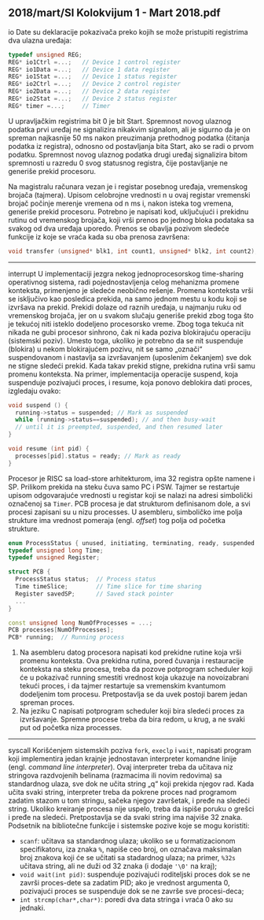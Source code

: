 2018/mart/SI Kolokvijum 1 - Mart 2018.pdf
--------------------------------------------------------------------------------
io
Date su deklaracije pokazivača preko kojih se može pristupiti registrima dva ulazna uređaja:
```cpp
typedef unsigned REG;
REG* io1Ctrl =...;   // Device 1 control register
REG* io1Data =...;   // Device 1 data register
REG* io1Stat =...;   // Device 1 status register
REG* io2Ctrl =...;   // Device 2 control register
REG* io2Data =...;   // Device 2 data register
REG* io2Stat =...;   // Device 2 status register
REG* timer =...;     // Timer
```
U upravljačkim registrima bit 0 je bit Start. Spremnost novog ulaznog podatka prvi uređaj ne
signalizira nikakvim signalom,  ali je sigurno da je on spreman najkasnije 50 ms nakon
preuzimanja prethodnog podatka (čitanja podatka iz registra), odnosno od postavljanja bita
Start, ako se radi o prvom podatku. Spremnost novog ulaznog podatka drugi uređaj signalizira
bitom spremnosti u razredu 0 svog statusnog registra,  čije postavljanje ne generiše prekid
procesoru.

Na magistralu računara vezan je i registar posebnog uređaja, vremenskog brojača (tajmera).
Upisom celobrojne vrednosti n u ovaj registar vremenski brojač počinje merenje vremena od n
ms i, nakon isteka tog vremena, generiše prekid procesoru.
Potrebno je napisati kod,  uključujući i prekidnu rutinu od vremenskog brojača,  koji vrši
prenos po jednog bloka podataka sa svakog od dva uređaja uporedo.  Prenos se obavlja
pozivom sledeće funkcije iz koje se vraća kada su oba prenosa završena:

```cpp
void transfer (unsigned* blk1, int count1, unsigned* blk2, int count2);
```

--------------------------------------------------------------------------------
interrupt
U implementaciji jezgra nekog jednoprocesorskog time-sharing operativnog sistema,  radi
pojednostavljenja celog mehanizma promene konteksta,  primenjeno je sledeće neobično
rešenje.  Promena konteksta vrši se isključivo kao posledica prekida, na samo jednom mestu u
kodu koji se izvršava na prekid.  Prekidi dolaze od raznih uređaja,  u najmanju ruku od
vremenskog brojača, jer on u svakom slučaju generiše prekid zbog toga što je tekućoj niti
isteklo dodeljeno procesorsko vreme. Zbog toga tekuća nit nikada ne gubi procesor sinhrono,
čak ni kada poziva blokirajuću operaciju (sistemski poziv). Umesto toga, ukoliko je potrebno
da se nit suspenduje (blokira)  u nekom blokirajućem pozivu,  nit se samo „označi“
suspendovanom i nastavlja sa izvršavanjem (uposlenim čekanjem) sve dok ne stigne sledeći
prekid. Kada takav prekid stigne, prekidna rutina vrši samu promenu konteksta.
Na primer,  implementacija operacije suspend, koja suspenduje pozivajući proces, i resume,
koja ponovo deblokira dati proces, izgledaju ovako:
```cpp
void suspend () {
  running->status = suspended; // Mark as suspended
  while (running->status==suspended); // and then busy-wait
  // until it is preempted, suspended, and then resumed later
}

void resume (int pid) {
  processes[pid].status = ready; // Mark as ready
}
```
Procesor je RISC sa load-store arhitekturom, ima 32 registra opšte namene i SP. Prilikom
prekida na steku čuva samo PC i PSW. Tajmer se restartuje upisom odgovarajuće vrednosti u
registar koji se nalazi na adresi simbolički označenoj sa `Timer`. PCB procesa je dat strukturom
definisanom dole,  a svi procesi zapisani su u nizu processes. U asembleru, simboličko ime
polja strukture ima vrednost pomeraja (engl. *offset*) tog polja od početka strukture.
```cpp
enum ProcessStatus { unused, initiating, terminating, ready, suspended };
typedef unsigned long Time;
typedef unsigned Register;

struct PCB {
  ProcessStatus status;  // Process status
  Time timeSlice;        // Time slice for time sharing
  Register savedSP;      // Saved stack pointer
  ...
}

const unsigned long NumOfProcesses = ...;
PCB processes[NumOfProcesses];
PCB* running;  // Running process
```

1. Na asembleru datog procesora napisati kod prekidne rutine koja vrši promenu
konteksta. Ova prekidna rutina, pored čuvanja i restauracije konteksta na steku procesa, treba
da pozove potprogram scheduler koji će u pokazivač running smestiti vrednost koja
ukazuje na novoizabrani tekući proces,  i da tajmer restartuje sa vremenskim kvantumom
dodeljenim tom procesu. Pretpostavlja se da uvek postoji barem jedan spreman proces.
2. Na jeziku C napisati potprogram scheduler koji bira sledeći proces za izvršavanje.
Spremne procese treba da bira redom, u krug, a ne svaki put od početka niza processes.


--------------------------------------------------------------------------------
syscall
Korišćenjem sistemskih poziva `fork`, `execlp` i `wait`,  napisati program koji implementira
jedan krajnje jednostavan interpreter komandne linije (engl. *command line interpreter*). Ovaj
interpreter treba da učitava niz stringova razdvojenih belinama (razmacima ili novim
redovima)  sa standardnog ulaza, sve dok ne učita string „q“ koji prekida njegov rad. Kada
učita svaki string, interpreter treba da pokrene proces nad programom zadatim stazom u tom
stringu,  sačeka njegov završetak,  i pređe na sledeći string.  Ukoliko kreiranje procesa nije
uspelo, treba da ispiše poruku o grešci i pređe na sledeći. Pretpostavlja se da svaki string ima
najviše 32 znaka. Podsetnik na bibliotečne funkcije i sistemske pozive koje se mogu koristiti:

- `scanf`: učitava sa standardnog ulaza; ukoliko se u formatizacionom specifikatoru, iza
znaka `%`, napiše ceo broj, on označava maksimalan broj znakova koji će se učitati sa
stadardnog ulaza;  na primer, `%32s` učitava string, ali ne duži od 32 znaka (i dodaje
`'\0'` na kraj);
- `void wait(int pid)`:  suspenduje pozivajući roditeljski proces dok se ne završi
proces-dete sa zadatim PID;  ako je vrednost argumenta 0,  pozivajući proces se
suspenduje dok se ne završe sve procesi-deca;
- `int strcmp(char*,char*)`: poredi dva data stringa i vraća 0 ako su jednaki.
